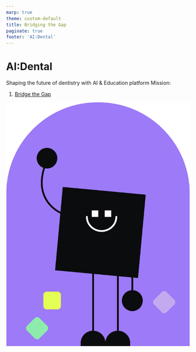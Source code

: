 ```yaml
---
marp: true
theme: custom-default
title: Bridging the Gap
paginate: true
footer: 'AI:Dental'
---
```


<!-- _paginate: skip -->
<!-- _footer: "" -->
# AI:Dental
Shaping the future of dentistry with AI & Education platform
Mission:
1. [Bridge the Gap](https://docs.aidental.ai/slides/bridging-the-gap)

![bg right 50%](img/image.png)
